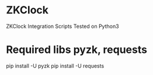 # ZKClock

ZKClock Integration Scripts
Tested on Python3

# Required libs pyzk, requests

pip install -U pyzk
pip install -U requests
